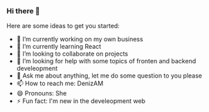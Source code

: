 ### Hi there 👋

Here are some ideas to get you started:

- 🔭 I’m currently working on my own business
- 🌱 I’m currently learning React
- 👯 I’m looking to collaborate on projects
- 🤔 I’m looking for help with some topics of fronten and backend develeopment
- 💬 Ask me about anything, let me do some question to you please
- 📫 How to reach me: DenizAM
- 😄 Pronouns: She
- ⚡ Fun fact: I'm new in the develeopment web
